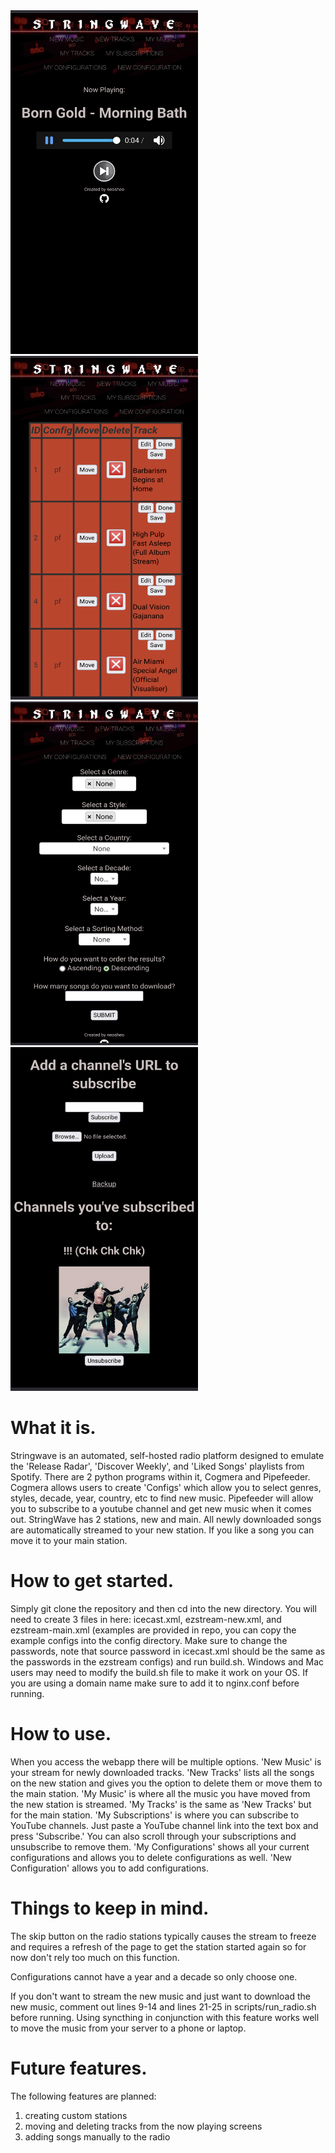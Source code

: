 <img src="https://github.com/neosheo/Stringwave/blob/main/screenshots/Screenshot_20230729-185203_1.png?raw=true" width="300" height="550" />
<img src="https://github.com/neosheo/Stringwave/blob/main/screenshots/Screenshot_20230729-185141_1.png?raw=true" width="300" height="550" />
<img src="https://github.com/neosheo/Stringwave/blob/main/screenshots/Screenshot_20230729-185245_1.png?raw=true" width="300" height="550" />
<img src="https://github.com/neosheo/Stringwave/blob/main/screenshots/Screenshot_20230729-185308_1.png?raw=true" width="300" height="550" />

# What it is.

Stringwave is an automated, self-hosted radio platform designed to emulate the 'Release Radar', 'Discover Weekly', and 'Liked Songs' playlists from Spotify. There are 2 python programs within it, Cogmera and Pipefeeder. Cogmera allows users to create 'Configs' which allow you to select genres, styles, decade, year, country, etc to find new music. Pipefeeder will allow you to subscribe to a youtube channel and get new music when it comes out. StringWave has 2 stations, new and main. All newly downloaded songs are automatically streamed to your new station. If you like a song you can move it to your main station.

# How to get started.

Simply git clone the repository and then cd into the new directory. You will need to create 3 files in here: icecast.xml, ezstream-new.xml, and ezstream-main.xml (examples are provided in repo, you can copy the example configs into the config directory. Make sure to change the passwords, note that source password in icecast.xml should be the same as the passwords in the ezstream configs) and run build.sh. Windows and Mac users may need to modify the build.sh file to make it work on your OS. If you are using a domain name make sure to add it to nginx.conf before running.

# How to use.

When you access the webapp there will be multiple options. 'New Music' is your stream for newly downloaded tracks. 'New Tracks' lists all the songs on the new station and gives you the option to delete them or move them to the main station. 'My Music' is where all the music you have moved from the new station is streamed. 'My Tracks' is the same as 'New Tracks' but for the main station. 'My Subscriptions' is where you can subscribe to YouTube channels. Just paste a YouTube channel link into the text box and press 'Subscribe.' You can also scroll through your subscriptions and unsubscribe to remove them. 'My Configurations' shows all your current configurations and allows you to delete configurations as well. 'New Configuration' allows you to add configurations.

# Things to keep in mind.

The skip button on the radio stations typically causes the stream to freeze and requires a refresh of the page to get the station started again so for now don't rely too much on this function.

Configurations cannot have a year and a decade so only choose one.

If you don't want to stream the new music and just want to download the new music, comment out lines 9-14 and lines 21-25 in scripts/run_radio.sh before running. Using syncthing in conjunction with this feature works well to move the music from your server to a phone or laptop.

# Future features.

The following features are planned:

1. creating custom stations
2. moving and deleting tracks from the now playing screens
3. adding songs manually to the radio
